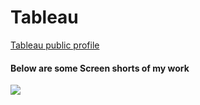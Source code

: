 # Tableau
<a href="https://public.tableau.com/app/profile/sutariya.kishankumar">Tableau public profile <a>
#### Below are some Screen shorts of my work
  
  <img src='https://drive.google.com/file/d/1Z6xtB_-Z-fuTAzBDCf7urk-z2A34Cp61/view?usp=sharing'>
  
